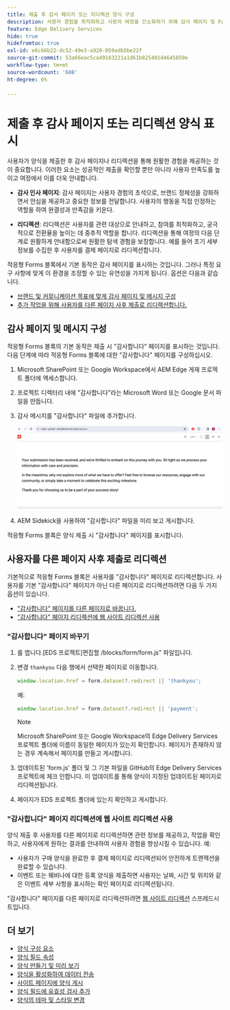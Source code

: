 ```yaml
---
title: 제출 후 감사 페이지 또는 리디렉션 양식 구성
description: 사용자 경험을 최적화하고 사용자 여정을 간소화하기 위해 감사 페이지 및 Forms 블록의 리디렉션을 구성하는 방법에 대해 알아봅니다.
feature: Edge Delivery Services
hide: true
hidefromtoc: true
exl-id: e6c66b22-dc52-49e3-a920-059adb5be22f
source-git-commit: 53a66eac5ca49183221a1d61b825401d4645859e
workflow-type: tm+mt
source-wordcount: '608'
ht-degree: 6%

---
```


# 제출 후 감사 페이지 또는 리디렉션 양식 표시

사용자가 양식을 제출한 후 감사 페이지나 리디렉션을 통해 원활한 경험을 제공하는 것이 중요합니다. 이러한 요소는 성공적인 제출을 확인할 뿐만 아니라 사용자 만족도를 높이고 여정에서 이를 더욱 안내합니다.

* **감사 인사 페이지**: 감사 페이지는 사용자 경험의 초석으로, 브랜드 정체성을 강화하면서 안심을 제공하고 중요한 정보를 전달합니다. 사용자의 행동을 직접 인정하는 역할을 하여 완결성과 만족감을 키운다.

* **리디렉션**: 리디렉션은 사용자를 관련 대상으로 안내하고, 참여를 최적화하고, 궁극적으로 전환율을 높이는 데 중추적 역할을 합니다. 리디렉션을 통해 여정의 다음 단계로 원활하게 안내함으로써 원활한 탐색 경험을 보장합니다. 예를 들어 초기 세부 정보를 수집한 후 사용자를 결제 페이지로 리디렉션합니다.

적응형 Forms 블록에서 기본 동작은 감사 페이지를 표시하는 것입니다. 그러나 특정 요구 사항에 맞게 이 환경을 조정할 수 있는 유연성을 가지게 됩니다. 옵션은 다음과 같습니다.

* [브랜드 및 커뮤니케이션 목표에 맞게 감사 페이지 및 메시지 구성](#configuring-the-thank-you-page-and-message)
* [추가 작업을 위해 사용자를 다른 페이지 사후 제출로 리디렉션합니다.](#redirect-users-to-another-page-post-submission)

## 감사 페이지 및 메시지 구성

적응형 Forms 블록의 기본 동작은 제출 시 &quot;감사합니다&quot; 페이지를 표시하는 것입니다. 다음 단계에 따라 적응형 Forms 블록에 대한 &quot;감사합니다&quot; 페이지를 구성하십시오.

1. Microsoft SharePoint 또는 Google Workspace에서 AEM Edge 게재 프로젝트 폴더에 액세스합니다.
1. 프로젝트 디렉터리 내에 &quot;감사합니다&quot;라는 Microsoft Word 또는 Google 문서 파일을 만듭니다.
1. 감사 메시지를 &quot;감사합니다&quot; 파일에 추가합니다. </br>

   ![감사 인사 페이지 예](/help/edge/assets/sample-thankyou-page.png)

1. AEM Sidekick을 사용하여 &quot;감사합니다&quot; 파일을 미리 보고 게시합니다.

적응형 Forms 블록은 양식 제출 시 &quot;감사합니다&quot; 페이지를 표시합니다.

## 사용자를 다른 페이지 사후 제출로 리디렉션

기본적으로 적응형 Forms 블록은 사용자를 &quot;감사합니다&quot; 페이지로 리디렉션합니다. 사용자를 기본 &quot;감사합니다&quot; 페이지가 아닌 다른 페이지로 리디렉션하려면 다음 두 가지 옵션이 있습니다.

* [&quot;감사합니다&quot; 페이지를 다른 페이지로 바꿉니다.](#replace-the-existing-thankyou-page)
* [&quot;감사합니다&quot; 페이지 리디렉션에 웹 사이트 리디렉션 사용](#use-website-redirects-for-thankyou-page-redirection)

### &quot;감사합니다&quot; 페이지 바꾸기

1. 를 엽니다.[EDS 프로젝트]편집할 /blocks/form/form.js&quot; 파일입니다.
1. 변경 `thankyou` 다음 행에서 선택한 페이지로 이동합니다.

   ```JavaScript
   window.location.href = form.dataset?.redirect || 'thankyou';
   ```

   예:

   ```JavaScript
   window.location.href = form.dataset?.redirect || 'payment';
   ```

   >[!NOTE]
   >
   > Microsoft SharePoint 또는 Google Workspace의 Edge Delivery Services 프로젝트 폴더에 이름이 동일한 페이지가 있는지 확인합니다. 페이지가 존재하지 않는 경우 계속해서 페이지를 만들고 게시합니다.

1. 업데이트된 &#39;form.js&#39; 폴더 및 그 기본 파일을 GitHub의 Edge Delivery Services 프로젝트에 체크 인합니다. 이 업데이트를 통해 양식이 지정된 업데이트된 페이지로 리디렉션됩니다.

1. 페이지가 EDS 프로젝트 폴더에 있는지 확인하고 게시합니다.


### &quot;감사합니다&quot; 페이지 리디렉션에 웹 사이트 리디렉션 사용

양식 제출 후 사용자를 다른 페이지로 리디렉션하면 관련 정보를 제공하고, 작업을 확인하고, 사용자에게 원하는 결과를 안내하여 사용자 경험을 향상시킬 수 있습니다. 예:

* 사용자가 구매 양식을 완료한 후 결제 페이지로 리디렉션되어 안전하게 트랜잭션을 완료할 수 있습니다.
* 이벤트 또는 웨비나에 대한 등록 양식을 제출하면 사용자는 날짜, 시간 및 위치와 같은 이벤트 세부 사항을 표시하는 확인 페이지로 리디렉션됩니다.

&quot;감사합니다&quot; 페이지를 다른 페이지로 리디렉션하려면 [웹 사이트 리디렉션](https://www.aem.live/docs/redirects) 스프레드시트입니다.


## 더 보기

* [양식 구성 요소](/help/edge/docs/forms/form-components.md)
* [양식 필드 속성](/help/edge/docs/forms/eds-form-field-properties)
* [양식 만들기 및 미리 보기](/help/edge/docs/forms/create-forms.md)
* [양식을 활성화하여 데이터 전송](/help/edge/docs/forms/submit-forms.md)
* [사이트 페이지에 양식 게시](/help/edge/docs/forms/publish-forms.md)
* [양식 필드에 유효성 검사 추가](/help/edge/docs/forms/validate-forms.md)
* [양식의 테마 및 스타일 변경](/help/edge/docs/forms/style-theme-forms.md)
